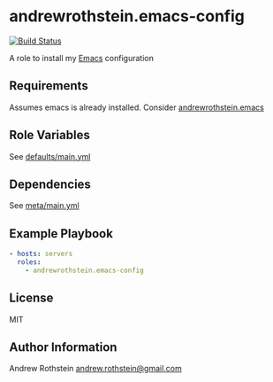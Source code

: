 andrewrothstein.emacs-config
=========
[![Build Status](https://travis-ci.org/andrewrothstein/ansible-emacs-config.svg?branch=master)](https://travis-ci.org/andrewrothstein/ansible-emacs-config)

A role to install my [Emacs](https://www.gnu.org/software/emacs/) configuration

Requirements
------------

Assumes emacs is already installed. Consider [andrewrothstein.emacs](https://galaxy.ansible.com/andrewrothstein/emacs/)

Role Variables
--------------

See [defaults/main.yml](defaults/main.yml)

Dependencies
------------

See [meta/main.yml](meta/main.yml)

Example Playbook
----------------

```yml
- hosts: servers
  roles:
    - andrewrothstein.emacs-config
```

License
-------

MIT

Author Information
------------------

Andrew Rothstein <andrew.rothstein@gmail.com>
